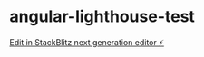 # angular-lighthouse-test

[Edit in StackBlitz next generation editor ⚡️](https://stackblitz.com/~/github.com/vblaskovics/angular-lighthouse-test)